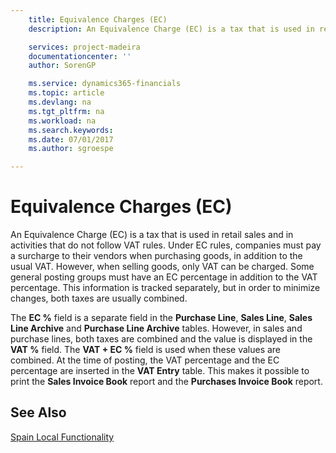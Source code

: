 ```yaml
---
    title: Equivalence Charges (EC)
    description: An Equivalence Charge (EC) is a tax that is used in retail sales and in activities that do not follow VAT rules. Under EC rules, companies must pay a surcharge to their vendors when purchasing goods, in addition to the usual VAT.

    services: project-madeira 
    documentationcenter: ''
    author: SorenGP

    ms.service: dynamics365-financials
    ms.topic: article
    ms.devlang: na
    ms.tgt_pltfrm: na
    ms.workload: na
    ms.search.keywords:
    ms.date: 07/01/2017
    ms.author: sgroespe

---
```

# Equivalence Charges (EC)
An Equivalence Charge (EC) is a tax that is used in retail sales and in activities that do not follow VAT rules. Under EC rules, companies must pay a surcharge to their vendors when purchasing goods, in addition to the usual VAT. However, when selling goods, only VAT can be charged. Some general posting groups must have an EC percentage in addition to the VAT percentage. This information is tracked separately, but in order to minimize changes, both taxes are usually combined.  

The **EC %** field is a separate field in the **Purchase Line**, **Sales Line**, **Sales Line Archive** and **Purchase Line Archive** tables. However, in sales and purchase lines, both taxes are combined and the value is displayed in the **VAT %** field. The **VAT + EC %** field is used when these values are combined. At the time of posting, the VAT percentage and the EC percentage are inserted in the **VAT Entry** table. This makes it possible to print the **Sales Invoice Book** report and the **Purchases Invoice Book** report.  

## See Also  
[Spain Local Functionality](spain-local-functionality.md)
